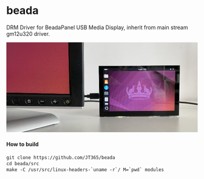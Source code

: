 # beada
DRM Driver for BeadaPanel USB Media Display, inherit from main stream gm12u320 driver.

<img src="https://github.com/JT365/beada/blob/main/uds-2.png" width="600"/><br>

#### How to build
```
git clone https://github.com/JT365/beada 
cd beada/src
make -C /usr/src/linux-headers-`uname -r`/ M=`pwd` modules
```

